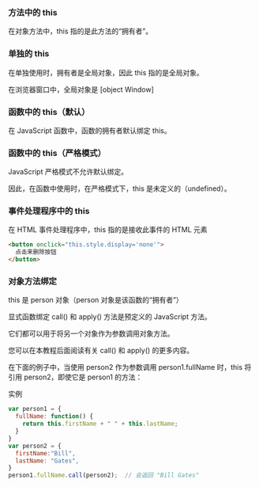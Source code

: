 ### 方法中的 this

在对象方法中，this 指的是此方法的“拥有者”。

### 单独的 this

在单独使用时，拥有者是全局对象，因此 this 指的是全局对象。

在浏览器窗口中，全局对象是 [object Window]

### 函数中的 this（默认）

在 JavaScript 函数中，函数的拥有者默认绑定 this。

### 函数中的 this（严格模式）

JavaScript 严格模式不允许默认绑定。

因此，在函数中使用时，在严格模式下，this 是未定义的（undefined）。

### 事件处理程序中的 this

在 HTML 事件处理程序中，this 指的是接收此事件的 HTML 元素

```html
<button onclick="this.style.display='none'">
  点击来删除按钮
</button>
```

### 对象方法绑定

this 是 person 对象（person 对象是该函数的“拥有者”）

显式函数绑定
call() 和 apply() 方法是预定义的 JavaScript 方法。

它们都可以用于将另一个对象作为参数调用对象方法。

您可以在本教程后面阅读有关 call() 和 apply() 的更多内容。

在下面的例子中，当使用 person2 作为参数调用 person1.fullName 时，this 将引用 person2，即使它是 person1 的方法：

实例

```js
var person1 = {
  fullName: function() {
    return this.firstName + " " + this.lastName;
  }
}
var person2 = {
  firstName:"Bill",
  lastName: "Gates",
}
person1.fullName.call(person2);  // 会返回 "Bill Gates"
```
